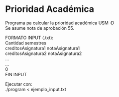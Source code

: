 # Prioridad Académica

Programa pa calcular la prioridad académica USM :D  
Se asume nota de aprobación 55.
  
FORMATO INPUT (.txt):  
Cantidad semestres  
creditosAsignatura1 notaAsignatura1  
creditosAsignatura2 notaAsignatura2  
...  
...  
0  
FIN INPUT  
  
  
Ejecutar con:  
./program < ejemplo_input.txt
